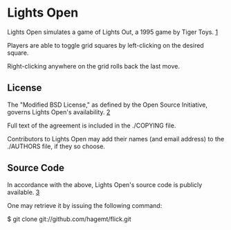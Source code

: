 Lights Open
==============

Lights Open simulates a game of Lights Out, a 1995 game by Tiger Toys. [1]

Players are able to toggle grid squares by left-clicking on the desired square.

Right-clicking anywhere on the grid rolls back the last move.

[1]: http://en.wikipedia.org/wiki/Lights_Out_%28game%29

License
-------

The "Modified BSD License," as defined by the Open Source Initiative, governs Lights Open's availability. [2]

Full text of the agreement is included in the ./COPYING file.

Contributors to Lights Open may add their names (and email address) to the ./AUTHORS file, if they so choose.

[2]: http://www.opensource.org/licenses/bsd-license

Source Code
----

In accordance with the above, Lights Open's source code is publicly available. [3]

One may retrieve it by issuing the following command:

$ git clone git://github.com/hagemt/flick.git

[3]: https://www.github.com/hagemt/Lights-Open
